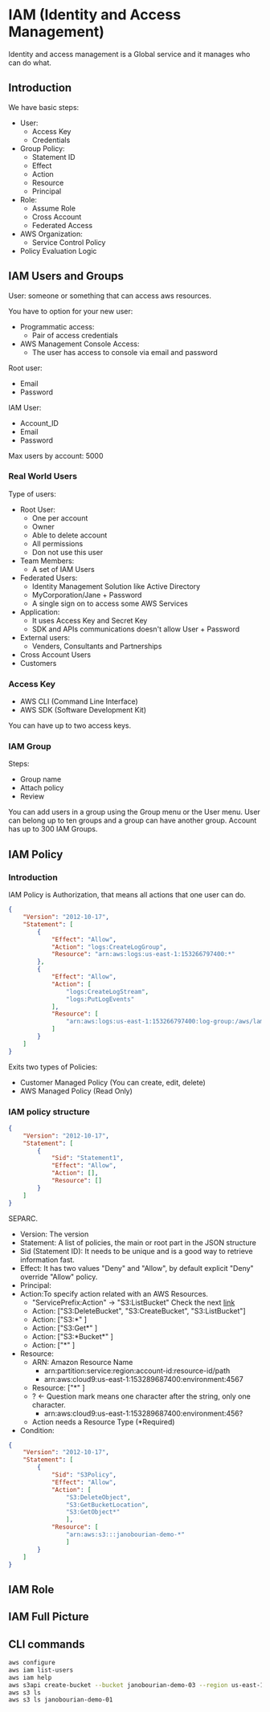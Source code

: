 # IAM (Identity and Access Management)

Identity and access management is a Global service and it manages who can do what.

## Introduction

We have basic steps:

* User:
    * Access Key
    * Credentials
* Group Policy:
    * Statement ID
    * Effect
    * Action
    * Resource
    * Principal
* Role:
    * Assume Role
    * Cross Account
    * Federated Access
* AWS Organization:
    * Service Control Policy
* Policy Evaluation Logic

## IAM Users and Groups

User: someone or something that can access aws resources. 

You have to option for your new user:
* Programmatic access:
    * Pair of access credentials
* AWS Management Console Access:
    * The user has access to console via email and password

Root user:
* Email
* Password

IAM User:
* Account_ID
* Email
* Password

Max users by account: 5000

### Real World Users

Type of users:
* Root User:
    * One per account
    * Owner
    * Able to delete account
    * All permissions
    * Don not use this user
* Team Members:
    * A set of IAM Users
* Federated Users:
    * Identity Management Solution like Active Directory
    * MyCorporation/Jane + Password
    * A single sign on to access some AWS Services
* Application:
    * It uses Access Key and Secret Key
    * SDK and APIs communications doesn't allow User + Password
* External users:
    * Venders, Consultants and Partnerships
* Cross Account Users
* Customers

### Access Key

* AWS CLI (Command Line Interface)
* AWS SDK (Software Development Kit)

You can have up to two access keys.

### IAM Group

Steps:
* Group name
* Attach policy 
* Review

You can add users in a group using the Group menu or the User menu.
User can belong up to ten groups and a group can have another group.
Account has up to 300 IAM Groups. 

## IAM Policy

### Introduction

IAM Policy is Authorization, that means all actions that one user can do.

```json
{
    "Version": "2012-10-17",
    "Statement": [
        {
            "Effect": "Allow",
            "Action": "logs:CreateLogGroup",
            "Resource": "arn:aws:logs:us-east-1:153266797400:*"
        },
        {
            "Effect": "Allow",
            "Action": [
                "logs:CreateLogStream",
                "logs:PutLogEvents"
            ],
            "Resource": [
                "arn:aws:logs:us-east-1:153266797400:log-group:/aws/lambda/get_s3_update:*"
            ]
        }
    ]
}
```

Exits two types of Policies:
* Customer Managed Policy (You can create, edit, delete)
* AWS Managed Policy (Read Only)

### IAM policy structure

```json
{
	"Version": "2012-10-17",
	"Statement": [
		{
			"Sid": "Statement1",
			"Effect": "Allow",
			"Action": [],
			"Resource": []
		}
	]
}
``` 

SEPARC. 

* Version: The version
* Statement: A list of policies, the main or root part in the JSON structure
* Sid (Statement ID): It needs to be unique and is a good way to retrieve information fast.
* Effect: It has two values "Deny" and "Allow", by default explicit "Deny" override "Allow" policy.
* Principal:
* Action:To specify action related with an AWS Resources.
    * "ServicePrefix:Action" -> "S3:ListBucket" Check the next [link](https://docs.aws.amazon.com/IAM/latest/UserGuide/reference_policies_actions-resources-contextkeys.html)
    * Action: ["S3:DeleteBucket", "S3:CreateBucket", "S3:ListBucket"]
    * Action: ["S3:*" ]
    * Action: ["S3:Get*" ]
    * Action: ["S3:\*Bucket\*" ] 
    * Action: ["*" ]
* Resource: 
    * ARN: Amazon Resource Name
        * arn:partition:service:region:account-id:resource-id/path
        * arn:aws:cloud9:us-east-1:153289687400:environment:4567
    * Resource: ["*" ]
    * ? <- Question mark means one character after the string, only one character.
        * arn:aws:cloud9:us-east-1:153289687400:environment:456? 
    * Action needs a Resource Type (*Required)
* Condition:

```json
{
	"Version": "2012-10-17",
	"Statement": [
		{
			"Sid": "S3Policy",
			"Effect": "Allow",
			"Action": [
			    "S3:DeleteObject",
			    "S3:GetBucketLocation",
			    "S3:GetObject*"
			    ],
			"Resource": [
			    "arn:aws:s3:::janobourian-demo-*"
			    ]
		}
	]
}
``` 

## IAM Role

## IAM Full Picture

## CLI commands

```bash
aws configure
aws iam list-users
aws iam help
aws s3api create-bucket --bucket janobourian-demo-03 --region us-east-1
aws s3 ls
aws s3 ls janobourian-demo-01
```